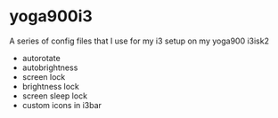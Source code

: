 # yoga900i3

A series of config files that I use for my i3 setup on my yoga900 i3isk2

- autorotate
- autobrightness
- screen lock
- brightness lock
- screen sleep lock
- custom icons in i3bar
